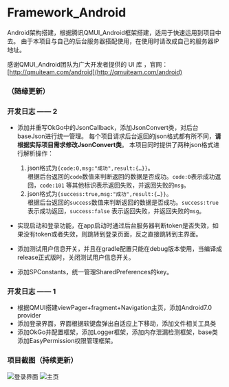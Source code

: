 
# Framework_Android
Android架构搭建，根据腾讯QMUI_Android框架搭建，适用于快速运用到项目中去。
由于本项目与自己的后台服务器搭配使用，在使用时请改成自己的服务器IP地址。

感谢QMUI_Android团队为广大开发者提供的 UI 库 ，官网：[http://qmuiteam.com/android](http://qmuiteam.com/android)


### （随缘更新）

### 开发日志 —— 2
 - 添加并重写OkGo中的JsonCallback，添加JsonConvert类，对后台baseJson进行统一管理。
   每个项目请求后台返回的json格式都有所不同，**请根据实际项目需求修改JsonConvert类**。 本项目同时提供了两种json格式进行解析操作：  
    1. json格式为`{code:0,msg:"成功",result:{…}}`。  
    根据后台返回的`code`数值来判断返回的数据是否成功。`code:0`表示成功返回，`code:101` 等其他标识表示返回失败，并返回失败的`msg`。  
    2. json格式为`{success:true,msg:"成功",result:{…}}`。  
    根据后台返回的`success`数值来判断返回的数据是否成功。`success:true`表示成功返回，`success:false` 表示返回失败，并返回失败的`msg`。
	    
- 实现启动和登录功能，在app启动时通过后台服务器判断token是否失效，如果没有token或者失效，则跳转到登录页面，反之直接跳转到主界面。
- 添加测试用户信息开关，并且在gradle配置只能在debug版本使用，当编译成release正式版时，关闭测试用户信息开关。
- 添加SPConstants，统一管理SharedPreferences的key。

### 开发日志 —— 1

- 根据QMUI搭建viewPager+fragment+Navigation主页，添加Android7.0 provider
- 添加登录界面，界面根据软键盘弹出自适应上下移动，添加文件相关工具类
- 添加OkGo并配置框架，添加Logger框架，添加内存泄漏检测框架，base类添加EasyPermission权限管理框架。

### 项目截图（持续更新）
![登录界面](https://raw.githubusercontent.com/FadedYu/Framework_Android/master/img_folder/im_login.png)
![主页](https://raw.githubusercontent.com/FadedYu/Framework_Android/master/img_folder/im_pager1.png)
